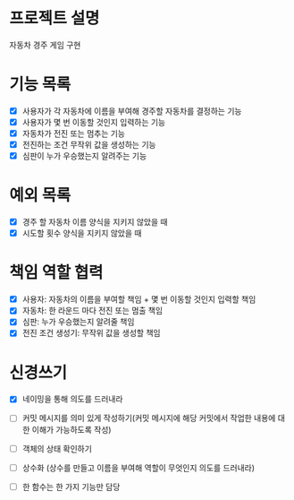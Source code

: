 # 프로젝트 설명

자동차 경주 게임 구현

# 기능 목록

- [x] 사용자가 각 자동차에 이름을 부여해 경주할 자동차를 결정하는 기능
- [x] 사용자가 몇 번 이동할 것인지 입력하는 기능
- [x] 자동차가 전진 또는 멈추는 기능
- [x] 전진하는 조건 무작위 값을 생성하는 기능
- [x] 심판이 누가 우승했는지 알려주는 기능

# 예외 목록

- [x] 경주 할 자동차 이름 양식을 지키지 않았을 때
- [x] 시도할 횟수 양식을 지키지 않았을 때

# 책임 역할 협력

- [x] 사용자: 자동차의 이름을 부여할 책임 + 몇 번 이동할 것인지 입력할 책임
- [x] 자동차: 한 라운드 마다 전진 또는 멈출 책임
- [x] 심판: 누가 우승했는지 알려줄 책임
- [x] 전진 조건 생성기: 무작위 값을 생성할 책임

# 신경쓰기

- [x] 네이밍을 통해 의도를 드러내라
- [ ] 커밋 메시지를 의미 있게 작성하기(커밋 메시지에 해당 커밋에서 작업한 내용에 대한 이해가 가능하도록 작성)
- [ ] 객체의 상태 확인하기
- [ ] 상수화 (상수를 만들고 이름을 부여해 역할이 무엇인지 의도를 드러내라)
- [ ] 한 함수는 한 가지 기능만 담당

